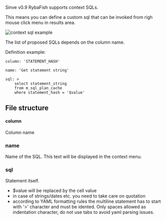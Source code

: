 Sinve v0.9 RybaFish supports context SQLs.

This means you can define a custom sql that can be invoked from righ mouse click menu in results area.

![context sql example](http://rybafish.github.io/contextsql.png)

The list of proposed SQLs depends on the column name.

Definition example:
```
column: 'STATEMENT_HASH'

name: 'Get statement string'

sql: >
    select statement_string
    from m_sql_plan_cache
    where statement_hash = '$value'
```

## File structure

#### column
Column name 

### name
Name of the SQL. This text will be displayed in the context menu.

### sql
Statement itself.

* $value will be replaced by the cell value
* in case of strings/dates etc. you need to take care on quotation
* according to YAML formatting rules the multiline statement has to start with '>' character and must be idented. Only spaces allowed as indentation character, do not use tabs to avoid yaml parsing issues.
